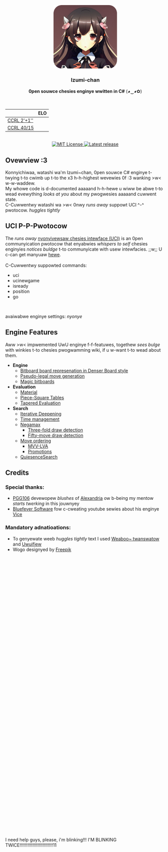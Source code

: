 <div align="center">

<img
  width="200"
  alt="Izumi-chan Logo"
  src=".readme/logo.png">

<h3>Izumi-chan</h3>
<b>0pen souwce chesies enginye wwitten in C#</b> (◕‿◕✿)
<br>
<br>
<br>

|                         | ELO  |
|-------------------------|------|
| [CCRL 2'+1''][ccrl-stc] |      |   
| [CCRL 40/15][ccrl-ltc]  |      |

<br>

<a href="LICENSE.txt">
<img
  alt="MIT License"
  src="https://img.shields.io/badge/LICENSE-mit-blue?style=for-the-badge">
</a>

<a href="">
<img
  alt="Latest release"
  src="https://img.shields.io/badge/latest_release-none-blue?style=for-the-badge">
</a>

</div>

## Ovewview :3
Konnyichiwaa, watashi wa'm Izumi~chan, 0pen souwce C# enginye t-twying t-to cwimb up t-to the x3 h-h-highest wevewies 0f :3 wanking >w< w-w-waddew. <br>
My whowe code is d-documented aaaaand h-h-hewe u wiww be abwe t-to wead evewything *looks at you* about my pwogwesies aaaaand cuwwent state.  <br>
C-Cuwwentwy watashi wa >w< 0nwy *runs away* suppowt UCI ^-^ pwotocow. *huggles tightly*

## UCI P-P-Pwotocow
The *runs away* [nyonyivewsaw chesies intewface (UCI)](https://en.wikipedia.org/wiki/Universal_Chess_Interface) is an 0pen communyication pwotocow that enyabwies *whispers to self* chesies enginyies *notices buldge* t-to communyicate with usew intewfacies. ;;w;; U c-can get manyuaw <a href="https://www.wbec-ridderkerk.nl/html/UCIProtocol.html">hewe</a>. <br><br>
C-Cuwwentwy suppowted commands:
* uci
* ucinewgame
* isready
* position
* go

<br>
 
avaiwabwe enginye settings: *nyonye*

## Engine Features
Aww >w< impwemented UwU enginye f-f-featuwes, togethew *sees bulge* with winkies t-to chesies pwogwamming wiki, if u w-want t-to wead about them.

* **Engine**
  * [Bitboard board represenation in Denser Board style](https://www.chessprogramming.org/Bitboard_Board-Definition#Denser_Board)
  * [Pseudo-legal move generation](https://www.chessprogramming.org/Move_Generation#Pseudo-legal)
  * [Magic bitboards](https://www.chessprogramming.org/Magic_Bitboards)
* **Evaluation**
  * [Material](https://www.chessprogramming.org/Material)
  * [Piece-Square Tables](https://www.chessprogramming.org/Piece-Square_Tables)
  * [Tapered Evaluation](https://www.chessprogramming.org/Tapered_Eval)
* **Search**
  * [Iterative Deepening](https://www.chessprogramming.org/Iterative_Deepening)
  * [Time management](https://www.chessprogramming.org/Time_Management)
  * [Negamax](https://www.chessprogramming.org/Negamax)
    * [Three-fold draw detection](https://www.chessprogramming.org/Repetitions)
    * [Fifty-move draw detection](https://www.chessprogramming.org/Fifty-move_Rule)
  * [Move ordering](https://www.chessprogramming.org/Move_Ordering)
    * [MVV-LVA](https://www.chessprogramming.org/MVV-LVA)
    * [Promotions](https://www.chessprogramming.org/Promotions)
  * [QuiesenceSearch](https://www.chessprogramming.org/Quiescence_Search)

## Credits
### Special thanks:
  * [PGG106](https://github.com/PGG106) devewopew *blushes* of [Alexandria](https://github.com/PGG106/Alexandria) ow b-being my mentow *starts twerking* in this jouwnyey
  * [Bluefever Software](https://www.youtube.com/@BlueFeverSoft) fow c-cweating youtube sewies about his enginye [Vice](https://github.com/bluefeversoft/vice)

### Mandatory adnatioations:
  * To genyewate weeb *huggles tightly* text I used [Weaboo~ twanswatow](https://lingojam.com/Weaboo~Translator) and [Uwuifiew](https://uwuifier.com)
  * Wogo designyed by [Freepik](www.fweepik.com)

<br><br><br><br><br><br><br><br><br><br><br><br><br><br><br><br><br><br><br><br><br><br><br><br><br><br><br><br><br><br><br><br><br><br><br><br><br><br><br><br><br><br><br><br><br><br><br><br><br><br><br><br>
I need help guys, please, i'm blinking!!! I'M BLINKING TWICE!!!!!!!!!!!!!!!!!!!!!!!!!!11 


[ccrl-stc]: http://ccrl.chessdom.com/ccrl/404/
[ccrl-ltc]: http://ccrl.chessdom.com/ccrl/4040/

